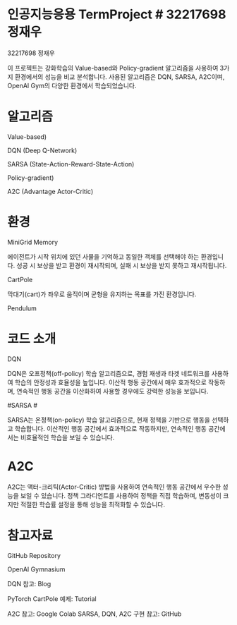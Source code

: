 # 인공지능응용 TermProject # 32217698 정재우
32217698 정재우


이 프로젝트는 강화학습의 Value-based와 Policy-gradient 알고리즘을 사용하여 3가지 환경에서의 성능을 비교 분석합니다. 사용된 알고리즘은 DQN, SARSA, A2C이며, OpenAI Gym의 다양한 환경에서 학습되었습니다.

# 알고리즘 #
Value-based)

DQN (Deep Q-Network)

SARSA (State-Action-Reward-State-Action)


Policy-gradient)

A2C (Advantage Actor-Critic)

# 환경 #

MiniGrid Memory

에이전트가 시작 위치에 있던 사물을 기억하고 동일한 객체를 선택해야 하는 환경입니다. 성공 시 보상을 받고 환경이 재시작되며, 실패 시 보상을 받지 못하고 재시작됩니다.

CartPole

막대기(cart)가 좌우로 움직이며 균형을 유지하는 목표를 가진 환경입니다.

Pendulum



# 코드 소개 #
DQN

DQN은 오프정책(off-policy) 학습 알고리즘으로, 경험 재생과 타겟 네트워크를 사용하여 학습의 안정성과 효율성을 높입니다. 이산적 행동 공간에서 매우 효과적으로 작동하며, 연속적인 행동 공간을 이산화하여 사용할 경우에도 강력한 성능을 보입니다.

#SARSA #

SARSA는 온정책(on-policy) 학습 알고리즘으로, 현재 정책을 기반으로 행동을 선택하고 학습합니다. 이산적인 행동 공간에서 효과적으로 작동하지만, 연속적인 행동 공간에서는 비효율적인 학습을 보일 수 있습니다.

# A2C #
A2C는 액터-크리틱(Actor-Critic) 방법을 사용하여 연속적인 행동 공간에서 우수한 성능을 보일 수 있습니다. 정책 그라디언트를 사용하여 정책을 직접 학습하며, 변동성이 크지만 적절한 학습률 설정을 통해 성능을 최적화할 수 있습니다.

# 참고자료 #

GitHub Repository

OpenAI Gymnasium

DQN 참고: Blog

PyTorch CartPole 예제: Tutorial

A2C 참고: Google Colab
SARSA, DQN, A2C 구현 참고: GitHub
